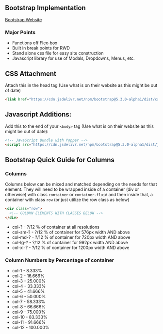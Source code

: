 ## Bootstrap Implementation

[Bootstrap Website](https://getbootstrap.com/)

### Major Points

- Functions off Flex-box
- Built in break points for RWD
- Stand alone css file for easy site construction
- Javascript library for use of Modals, Dropdowns, Menus, etc.

## CSS Attachment

Attach this in the head tag (Use what is on their website as this might be out of date)

```HTML
<link href="https://cdn.jsdelivr.net/npm/bootstrap@5.3.0-alpha1/dist/css/bootstrap.min.css" rel="stylesheet" integrity="sha384-GLhlTQ8iRABdZLl6O3oVMWSktQOp6b7In1Zl3/Jr59b6EGGoI1aFkw7cmDA6j6gD" crossorigin="anonymous">
```

## Javascript Additions:

Add this to the end of your `<body>` tag (Use what is on their website as this might be out of date):

```HTML
<!-- JavaScript Bundle with Popper -->
<script src="https://cdn.jsdelivr.net/npm/bootstrap@5.3.0-alpha1/dist/js/bootstrap.bundle.min.js" integrity="sha384-w76AqPfDkMBDXo30jS1Sgez6pr3x5MlQ1ZAGC+nuZB+EYdgRZgiwxhTBTkF7CXvN" crossorigin="anonymous"></script>

```

## Bootstrap Quick Guide for Columns

### Columns

Columns below can be mixed and matched depending on the needs for that element. They will need to be wrapped inside of a container (div or otherwise) with class `container` or `container-fluid` and then inside that, a container with class `row` (or just utilize the row class as below)

```html
<div class="row">
  <!-- COLUMN ELEMENTS WITH CLASSES BELOW -->
</div>
```

- col-? - ?/12 % of container at all resolutions
- col-sm-? - ?/12 % of container for 576px width AND above
- col-md-? - ?/12 % of container for 720px width AND above
- col-lg-? - ?/12 % of container for 992px width AND above
- col-xl-? - ?/12 % of container for 1200px width AND above

### Column Numbers by Percentage of container

- col-1 - 8.333%
- col-2 - 16.666%
- col-3 - 25.000%
- col-4 - 33.333%
- col-5 - 41.666%
- col-6 - 50.000%
- col-7 - 58.333%
- col-8 - 66.666%
- col-9 - 75.000%
- col-10 - 83.333%
- col-11 - 91.666%
- col-12 - 100.000%
